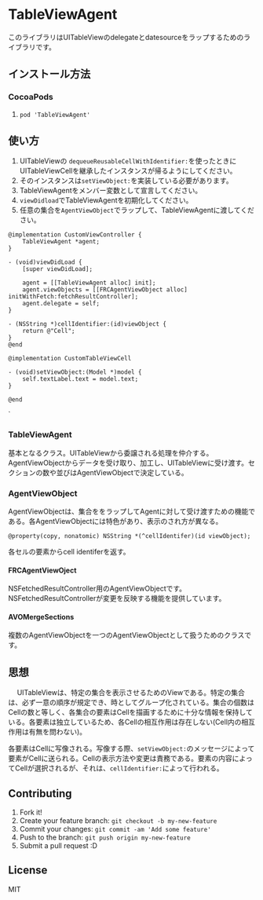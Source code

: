 # TableViewAgent

このライブラリはUITableViewのdelegateとdatesourceをラップするためのライブラリです。

## インストール方法

### CocoaPods

1. ``pod 'TableViewAgent'``

## 使い方

1. UITableViewの `dequeueReusableCellWithIdentifier:`を使ったときにUITableViewCellを継承したインスタンスが帰るようにしてください。
2. そのインスタンスは`setViewObject:`を実装している必要があります。
3. TableViewAgentをメンバー変数として宣言してください。
4. `viewDidload`でTableViewAgentを初期化してください。
5. 任意の集合を`AgentViewObject`でラップして、TableViewAgentに渡してください。

```
@implementation CustomViewController {
    TableViewAgent *agent;
}

- (void)viewDidLoad {
    [super viewDidLoad];

    agent = [[TableViewAgent alloc] init];
    agent.viewObjects = [[FRCAgentViewObject alloc] initWithFetch:fetchResultController];
    agent.delegate = self;
}

- (NSString *)cellIdentifier:(id)viewObject {
    return @"Cell";
}
@end

@implementation CustomTableViewCell

- (void)setViewObject:(Model *)model {
    self.textLabel.text = model.text;
}

@end
```
`

### TableViewAgent

基本となるクラス。UITableViewから委譲される処理を仲介する。AgentViewObjectからデータを受け取り、加工し、UITableViewに受け渡す。セクションの数や並びはAgentViewObjectで決定している。

### AgentViewObject

AgentViewObjectは、集合ををラップしてAgentに対して受け渡すための機能である。各AgentViewObjectには特色があり、表示のされ方が異なる。

`@property(copy, nonatomic) NSString *(^cellIdentifer)(id viewObject);`

各セルの要素からcell identiferを返す。

#### FRCAgentViewOject

NSFetchedResultController用のAgentViewObjectです。NSFetchedResultControllerが変更を反映する機能を提供しています。

#### AVOMergeSections

複数のAgentViewObjectを一つのAgentViewObjectとして扱うためのクラスです。



## 思想
　
 UITableViewは、特定の集合を表示させるためのViewである。特定の集合は、必ず一意の順序が規定でき、時としてグループ化されている。集合の個数はCellの数と等しく、各集合の要素はCellを描画するために十分な情報を保持している。各要素は独立しているため、各Cellの相互作用は存在しない(Cell内の相互作用は有無を問わない)。

 各要素はCellに写像される。写像する際、`setViewObject:`のメッセージによって要素がCellに送られる。Cellの表示方法や変更は責務である。要素の内容によってCellが選択されるが、それは、`cellIdentifier:`によって行われる。

 



## Contributing

1. Fork it!
2. Create your feature branch: `git checkout -b my-new-feature`
3. Commit your changes: `git commit -am 'Add some feature'`
4. Push to the branch: `git push origin my-new-feature`
5. Submit a pull request :D

## License

MIT